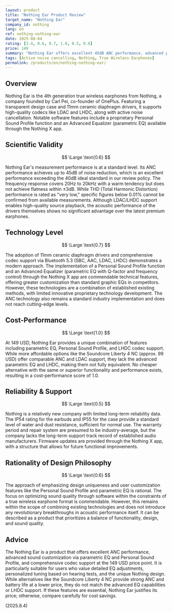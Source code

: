 ```yaml
---
layout: product
title: "Nothing Ear Product Review"
target_name: "Nothing Ear"
company_id: nothing
lang: en
ref: nothing-nothing-ear
date: 2025-08-04
rating: [3.4, 0.6, 0.7, 1.0, 0.5, 0.6]
price: 149
summary: "Nothing Ear offers excellent 45dB ANC performance, advanced parametric EQ, Personal Sound Profile, and LHDC codec support for 149 USD. Its measurement performance is standard, making it a strong option for users prioritizing detailed sound customization and functionality over cost."
tags: [Active noise cancelling, Nothing, True Wireless Earphones]
permalink: /products/en/nothing-nothing-ear/
---
```

## Overview

Nothing Ear is the 4th generation true wireless earphones from Nothing, a company founded by Carl Pei, co-founder of OnePlus. Featuring a transparent design case and 11mm ceramic diaphragm drivers, it supports high-quality codecs like LDAC and LHDC, along with active noise cancellation. Notable software features include a proprietary Personal Sound Profile function and an Advanced Equalizer (parametric EQ) available through the Nothing X app.

## Scientific Validity

$$ \Large \text{0.6} $$

Nothing Ear's measurement performance is at a standard level. Its ANC performance achieves up to 45dB of noise reduction, which is an excellent performance exceeding the 40dB ideal standard in our review policy. The frequency response covers 20Hz to 20kHz with a warm tendency but does not achieve flatness within ±3dB. While THD (Total Harmonic Distortion) performance is rated as "very low," specific figures below 0.01% cannot be confirmed from available measurements. Although LDAC/LHDC support enables high-quality source playback, the acoustic performance of the drivers themselves shows no significant advantage over the latest premium earphones.

## Technology Level

$$ \Large \text{0.7} $$

The adoption of 11mm ceramic diaphragm drivers and comprehensive codec support via Bluetooth 5.3 (SBC, AAC, LDAC, LHDC) demonstrates a modern approach. The implementation of a Personal Sound Profile function and an Advanced Equalizer (parametric EQ with Q-factor and frequency control) through the Nothing X app are commendable technical features, offering greater customization than standard graphic EQs in competitors. However, these technologies are a combination of established existing methods, with limited innovative proprietary technology development. The ANC technology also remains a standard industry implementation and does not reach cutting-edge levels.

## Cost-Performance

$$ \Large \text{1.0} $$

At 149 USD, Nothing Ear provides a unique combination of features including parametric EQ, Personal Sound Profile, and LHDC codec support. While more affordable options like the Soundcore Liberty 4 NC (approx. 99 USD) offer comparable ANC and LDAC support, they lack the advanced parametric EQ and LHDC, making them not fully equivalent. No cheaper alternative with the same or superior functionality and performance exists, resulting in a cost-performance score of 1.0.

## Reliability & Support

$$ \Large \text{0.5} $$

Nothing is a relatively new company with limited long-term reliability data. The IP54 rating for the earbuds and IP55 for the case provide a standard level of water and dust resistance, sufficient for normal use. The warranty period and repair system are presumed to be industry-average, but the company lacks the long-term support track record of established audio manufacturers. Firmware updates are provided through the Nothing X app, with a structure that allows for future functional improvements.

## Rationality of Design Philosophy

$$ \Large \text{0.6} $$

The approach of emphasizing design uniqueness and user customization features like the Personal Sound Profile and parametric EQ is rational. The focus on optimizing sound quality through software within the constraints of a true wireless earphone format is commendable. However, this remains within the scope of combining existing technologies and does not introduce any revolutionary breakthroughs in acoustic performance itself. It can be described as a product that prioritizes a balance of functionality, design, and sound quality.

## Advice

The Nothing Ear is a product that offers excellent ANC performance, advanced sound customization via parametric EQ and Personal Sound Profile, and comprehensive codec support at the 149 USD price point. It is particularly suitable for users who value detailed EQ adjustments, personalized tuning based on hearing tests, and the unique Nothing design. While alternatives like the Soundcore Liberty 4 NC provide strong ANC and battery life at a lower price, they do not match the advanced EQ capabilities or LHDC support. If these features are essential, Nothing Ear justifies its price; otherwise, compare carefully for cost savings.

(2025.8.4)
